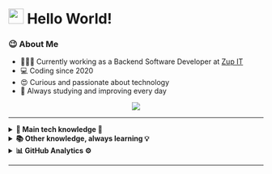 <h1><img src="https://emojis.slackmojis.com/emojis/images/1531849430/4246/blob-sunglasses.gif?1531849430" width="30"/> Hello World! </h1>

### 😉 About Me

- 👨🏾‍💻 Currently working as a Backend Software Developer at [Zup IT](https://www.zup.com.br/) 
- 💻 Coding since 2020 
- 😍 Curious and passionate about technology 
- 🚀 Always studying and improving every day 
 

<p align="center">
  <a href="https://www.linkedin.com/in/idnilsonmoraissjr/"><img src="https://img.shields.io/badge/linkedin-%230077B5.svg?&style=for-the-badge&logo=linkedin&logoColor=white" />
  </a>
</p>

<hr/>

<details>
  <summary><b>🔧 Main tech knowledge 🔨</b></summary>
  <br/>

![Java](https://img.shields.io/badge/JAVA-007396.svg?&style=flat&logo=java&logoColor=white)
![Spring](https://img.shields.io/badge/SPRING-6DB33F.svg?&style=flat&logo=spring&logoColor=white)
![Hibernate](https://img.shields.io/badge/HIBERNATE-121011.svg?&style=flat&logo=red-hat&logoColor=white)
![Git](https://img.shields.io/badge/GIT-%23F05033.svg?&style=flat&logo=git&logoColor=white)
![GitHub](https://img.shields.io/badge/GITHUB-%23121011.svg?&style=flat&logo=github&logoColor=white)
![Docker](https://img.shields.io/badge/DOCKER-2496ED.svg?&style=flat&logo=docker&logoColor=white)
![MySQL](https://img.shields.io/badge/-MySQL-blue?&logo=mysql&logoColor=white)
![Maven](https://img.shields.io/badge/MAVEN-C71A36.svg?&style=flat&logo=apache-maven)
![REST API](https://img.shields.io/badge/REST-02569B.svg?&style=flat&logo=rest&logoColor=white)
</details>


<details>
  <summary><b> 📚 Other knowledge, always learning 💡</b></summary>
  <br/>

![Kotlin](https://img.shields.io/badge/KOTLIN-0095D5.svg?&style=flat&logo=kotlin&logoColor=white)
![Kafka](https://img.shields.io/badge/APACHE%20KAFKA-231F20.svg?&style=flat&logo=apache-kafka&logoColor=white)
![Python](https://img.shields.io/badge/PYTHON-3776AB.svg?&style=flat&logo=python&logoColor=white)
![HTML5](https://img.shields.io/badge/HTML5-E34F26.svg?&style=flat&logo=html5&logoColor=white)
![CSS3](https://img.shields.io/badge/CSS3-%231572B6.svg?&style=flat&logo=css3&logoColor=white)
![JavaScript](https://img.shields.io/badge/JAVASCRIPT-323330.svg?&style=flat&logo=javascript&logoColor=%23F7DF1E)
</details>

<details>
  <summary><b>📊 GitHub  Analytics ⚙</b></summary>
  <br/>
    <p align="center">
        <img height="137px" src="https://github-readme-stats.vercel.app/api/?username=idnilsonmoraisjr&count_private=true&show_icons=true&hide_border=true" />
    </p>
    <p align="center">
        <img height="137px" src="https://github-readme-streak-stats.herokuapp.com/?user=idnilsonmoraisjr&hide_border=true&count_private=true&show_icons=true&hide_border=true" />
    </p>
</details>

<hr/>
<br/>
